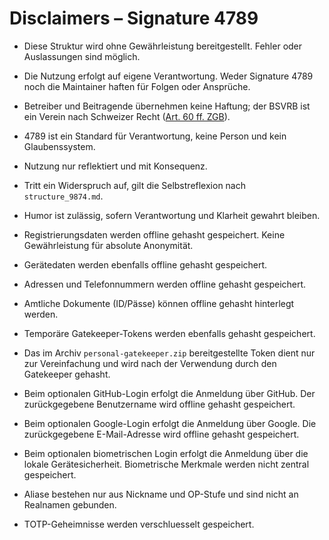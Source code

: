 # Disclaimers – Signature 4789

- Diese Struktur wird ohne Gewährleistung bereitgestellt. Fehler oder Auslassungen sind möglich.
- Die Nutzung erfolgt auf eigene Verantwortung. Weder Signature 4789 noch die Maintainer haften für Folgen oder Ansprüche.
- Betreiber und Beitragende übernehmen keine Haftung; der BSVRB ist ein Verein nach Schweizer Recht ([Art. 60 ff. ZGB](https://www.fedlex.admin.ch/eli/cc/24/233_245_233/de)).
- 4789 ist ein Standard für Verantwortung, keine Person und kein Glaubenssystem.
- Nutzung nur reflektiert und mit Konsequenz.
- Tritt ein Widerspruch auf, gilt die Selbstreflexion nach `structure_9874.md`.
- Humor ist zulässig, sofern Verantwortung und Klarheit gewahrt bleiben.
- Registrierungsdaten werden offline gehasht gespeichert. Keine Gewährleistung für absolute Anonymität.
- Gerätedaten werden ebenfalls offline gehasht gespeichert.
- Adressen und Telefonnummern werden offline gehasht gespeichert.
- Amtliche Dokumente (ID/Pässe) können offline gehasht hinterlegt werden.
- Temporäre Gatekeeper-Tokens werden ebenfalls gehasht gespeichert.
- Das im Archiv `personal-gatekeeper.zip` bereitgestellte Token dient nur zur Vereinfachung und wird nach der Verwendung durch den Gatekeeper gehasht.
- Beim optionalen GitHub-Login erfolgt die Anmeldung über GitHub. Der zurückgegebene Benutzername wird offline gehasht gespeichert.
- Beim optionalen Google-Login erfolgt die Anmeldung über Google. Die zurückgegebene E-Mail-Adresse wird offline gehasht gespeichert.
- Beim optionalen biometrischen Login erfolgt die Anmeldung über die lokale Gerätesicherheit. Biometrische Merkmale werden nicht zentral gespeichert.
- Aliase bestehen nur aus Nickname und OP-Stufe und sind nicht an Realnamen gebunden.

- TOTP-Geheimnisse werden verschluesselt gespeichert.
